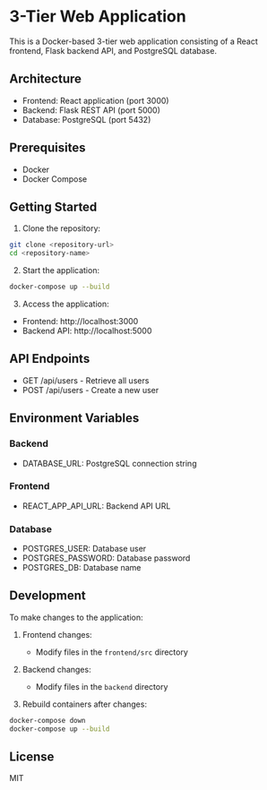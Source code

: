 # 3-Tier Web Application

This is a Docker-based 3-tier web application consisting of a React frontend, Flask backend API, and PostgreSQL database.

## Architecture

- Frontend: React application (port 3000)
- Backend: Flask REST API (port 5000)
- Database: PostgreSQL (port 5432)

## Prerequisites

- Docker
- Docker Compose

## Getting Started

1. Clone the repository:
```bash
git clone <repository-url>
cd <repository-name>
```

2. Start the application:
```bash
docker-compose up --build
```

3. Access the application:
- Frontend: http://localhost:3000
- Backend API: http://localhost:5000

## API Endpoints

- GET /api/users - Retrieve all users
- POST /api/users - Create a new user

## Environment Variables

### Backend
- DATABASE_URL: PostgreSQL connection string

### Frontend
- REACT_APP_API_URL: Backend API URL

### Database
- POSTGRES_USER: Database user
- POSTGRES_PASSWORD: Database password
- POSTGRES_DB: Database name

## Development

To make changes to the application:

1. Frontend changes:
   - Modify files in the `frontend/src` directory

2. Backend changes:
   - Modify files in the `backend` directory

3. Rebuild containers after changes:
```bash
docker-compose down
docker-compose up --build
```

## License

MIT
